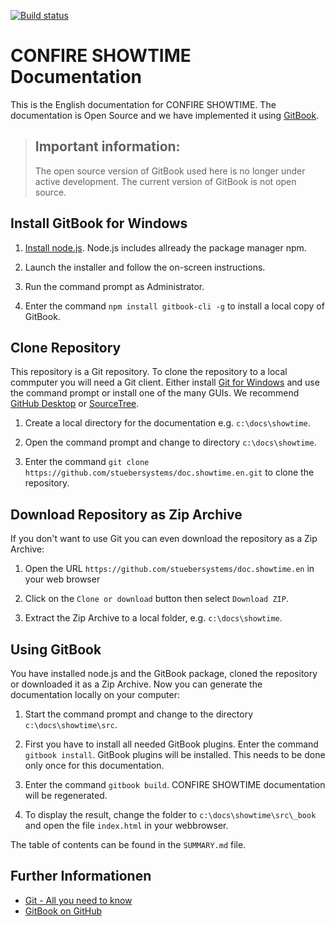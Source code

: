 [![Build status](https://ci.appveyor.com/api/projects/status/phed9ct9itlj1hna?svg=true)](https://ci.appveyor.com/project/stueber/doc-showtime-en)

# CONFIRE SHOWTIME Documentation

This is the English documentation for CONFIRE SHOWTIME. The documentation is Open Source and we have implemented it using [GitBook](https://github.com/GitbookIO/gitbook).

> ## Important information:
> The open source version of GitBook used here is no longer under active development. The current version of GitBook is not open source. 

## Install GitBook for Windows

1. [Install node.js](https://nodejs.org/de/download). Node.js includes allready the package manager npm.

2. Launch the installer and follow the on-screen instructions.

3. Run the command prompt as Administrator.

4. Enter the command `npm install gitbook-cli -g` to install a local copy of GitBook.

## Clone Repository

This repository is a Git repository. To clone the repository to a local commputer you will need a Git client. Either install [Git for Windows](https://gitforwindows.org/) and use the command prompt or install one of the many GUIs. We recommend [GitHub Desktop](https://desktop.github.com) or [SourceTree](https://www.sourcetreeapp.com).

1. Create a local directory for the documentation e.g. `c:\docs\showtime`.

2. Open the command prompt and change to directory `c:\docs\showtime`.

3. Enter the command `git clone https://github.com/stuebersystems/doc.showtime.en.git` to clone the repository.

## Download Repository as Zip Archive

If you don't want to use Git you can even download the repository as a Zip Archive:

1. Open the URL `https://github.com/stuebersystems/doc.showtime.en` in your web browser

2. Click on the `Clone or download` button then select `Download ZIP`.

3. Extract the Zip Archive to a local folder, e.g. `c:\docs\showtime`.

## Using GitBook

You have installed node.js and the GitBook package, cloned the repository or downloaded it as a Zip Archive. Now you can generate the documentation locally on your computer:

1. Start the command prompt and change to the directory `c:\docs\showtime\src`.

2. First you have to install all needed GitBook plugins. Enter the command `gitbook install`. GitBook plugins will be installed. This needs to be done only once for this documentation.

3. Enter the command `gitbook build`. CONFIRE SHOWTIME documentation will be regenerated.

4. To display the result, change the folder to `c:\docs\showtime\src\_book` and open the file `index.html` in your webbrowser.

The table of contents can be found in the `SUMMARY.md` file. 

## Further Informationen

+ [Git - All you need to know](https://git-scm.com/book/en/v2)
+ [GitBook on GitHub](https://github.com/GitbookIO/gitbook)

